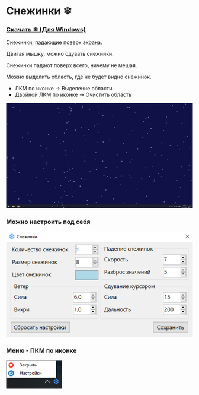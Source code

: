 # Снежинки ❄
### [Скачать ❄ (Для Windows)](https://github.com/MixelTe/SnowFlakes/releases/download/v1.1/SnowFlakes.exe)

Снежинки, падающие поверх экрана.

Двигая мышку, можно сдувать снежинки.

Снежинки падают поверх всего, ничему не мешая.

Можно выделить область, где не будет видно снежинок.
* ЛКМ по иконке -> Выделение области
* Двойной ЛКМ по иконке -> Очистить область

![](./docs/screenshot.png)

### Можно настроить под себя
![](./docs/settings.png)

### Меню - ПКМ по иконке
![](./docs/menu.png)

